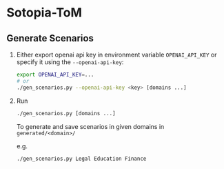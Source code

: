 # Sotopia-ToM

## Generate Scenarios

1. Either export openai api key in environment variable `OPENAI_API_KEY` or specify it using the `--openai-api-key`:

    ```sh
    export OPENAI_API_KEY=...
    # or
    ./gen_scenarios.py --openai-api-key <key> [domains ...]
    ```

2. Run

    ```sh
    ./gen_scenarios.py [domains ...]
    ```

    To generate and save scenarios in given domains in `generated/<domain>/`

    e.g.

    ```sh
    ./gen_scenarios.py Legal Education Finance
    ```
